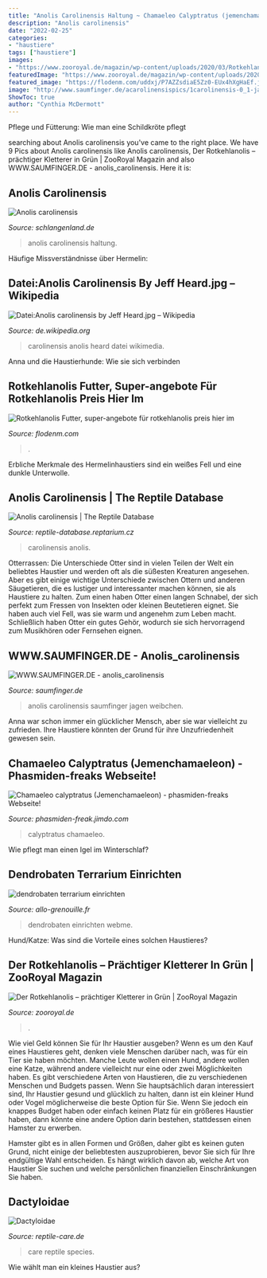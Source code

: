 ```yaml
---
title: "Anolis Carolinensis Haltung ~ Chamaeleo Calyptratus (jemenchamaeleon)"
description: "Anolis carolinensis"
date: "2022-02-25"
categories:
- "haustiere"
tags: ["haustiere"]
images:
- "https://www.zooroyal.de/magazin/wp-content/uploads/2020/03/Rotkehlanolis-323x214.jpg"
featuredImage: "https://www.zooroyal.de/magazin/wp-content/uploads/2020/03/Rotkehlanolis-323x214.jpg"
featured_image: "https://flodenm.com/uddxj/P7AZZsdiaE5Zz0-EUx4hXgHaEf.jpg"
image: "http://www.saumfinger.de/acarolinensispics/1carolinensis-0_1-jagd.jpg"
ShowToc: true
author: "Cynthia McDermott"
---
```



Pflege und Fütterung: Wie man eine Schildkröte pflegt

	

		
searching about Anolis carolinensis you've came to the right place. We have 9 Pics about Anolis carolinensis like Anolis carolinensis, Der Rotkehlanolis – prächtiger Kletterer in Grün | ZooRoyal Magazin and also WWW.SAUMFINGER.DE - anolis_carolinensis. Here it is:
		
    
## Anolis Carolinensis

<img loading=lazy src="http://www.schlangenland.de/cache/7/27670f24bd6ceb509f571f8c5dd33eae.jpg" onerror="this.onerror=null;this.src='https://tse1.mm.bing.net/th?id=OIP.mh-Ii_vV5BjMOrZB8Mx_UQAAAA&amp;pid=15.1';" alt="Anolis carolinensis">

_Source: schlangenland.de_

>anolis carolinensis haltung. 

	

Häufige Missverständnisse über Hermelin:

    
## Datei:Anolis Carolinensis By Jeff Heard.jpg – Wikipedia

<img loading=lazy src="https://upload.wikimedia.org/wikipedia/commons/thumb/5/5a/Anolis_carolinensis_by_Jeff_Heard.jpg/320px-Anolis_carolinensis_by_Jeff_Heard.jpg" onerror="this.onerror=null;this.src='https://tse2.mm.bing.net/th?id=OIP.gwfr4k7I8ACIZIexj-5DoAAAAA&amp;pid=15.1';" alt="Datei:Anolis carolinensis by Jeff Heard.jpg – Wikipedia">

_Source: de.wikipedia.org_

>carolinensis anolis heard datei wikimedia. 

	

Anna und die Haustierhunde: Wie sie sich verbinden

    
## Rotkehlanolis Futter, Super-angebote Für Rotkehlanolis Preis Hier Im

<img loading=lazy src="https://flodenm.com/uddxj/P7AZZsdiaE5Zz0-EUx4hXgHaEf.jpg" onerror="this.onerror=null;this.src='https://tse1.mm.bing.net/th?id=OIP.QiLqEgRyCeNdgi_qb7VCwAAAAA&amp;pid=15.1';" alt="Rotkehlanolis Futter, super-angebote für rotkehlanolis preis hier im">

_Source: flodenm.com_

>. 

	

Erbliche Merkmale des Hermelinhaustiers sind ein weißes Fell und eine dunkle Unterwolle.

    
## Anolis Carolinensis | The Reptile Database

<img loading=lazy src="http://calphotos.berkeley.edu/imgs/512x768/1111_1111/1111/5316.jpeg" onerror="this.onerror=null;this.src='https://tse3.mm.bing.net/th?id=OIP.bhGip6t8gI4TI0zteEnIPAHaDm&amp;pid=15.1';" alt="Anolis carolinensis | The Reptile Database">

_Source: reptile-database.reptarium.cz_

>carolinensis anolis. 

	

Otterrassen: Die Unterschiede
Otter sind in vielen Teilen der Welt ein beliebtes Haustier und werden oft als die süßesten Kreaturen angesehen. Aber es gibt einige wichtige Unterschiede zwischen Ottern und anderen Säugetieren, die es lustiger und interessanter machen können, sie als Haustiere zu halten. Zum einen haben Otter einen langen Schnabel, der sich perfekt zum Fressen von Insekten oder kleinen Beutetieren eignet. Sie haben auch viel Fell, was sie warm und angenehm zum Leben macht. Schließlich haben Otter ein gutes Gehör, wodurch sie sich hervorragend zum Musikhören oder Fernsehen eignen.

    
## WWW.SAUMFINGER.DE - Anolis_carolinensis

<img loading=lazy src="http://www.saumfinger.de/acarolinensispics/1carolinensis-0_1-jagd.jpg" onerror="this.onerror=null;this.src='https://tse4.mm.bing.net/th?id=OIP.YpO5JE_4wunf22zgvWMGEwHaDe&amp;pid=15.1';" alt="WWW.SAUMFINGER.DE - anolis_carolinensis">

_Source: saumfinger.de_

>anolis carolinensis saumfinger jagen weibchen. 

	

Anna war schon immer ein glücklicher Mensch, aber sie war vielleicht zu zufrieden. Ihre Haustiere könnten der Grund für ihre Unzufriedenheit gewesen sein.

    
## Chamaeleo Calyptratus (Jemenchamaeleon) - Phasmiden-freaks Webseite!

<img loading=lazy src="https://image.jimcdn.com/app/cms/image/transf/dimension=4096x4096:format=jpg/path/s3eff80bcb11df785/image/i839c4cec06238051/version/1454792398/image.jpg" onerror="this.onerror=null;this.src='https://tse4.mm.bing.net/th?id=OIP.Wg7giGXsqTzEmMT2idq1-AHaFj&amp;pid=15.1';" alt="Chamaeleo calyptratus (Jemenchamaeleon) - phasmiden-freaks Webseite!">

_Source: phasmiden-freak.jimdo.com_

>calyptratus chamaeleo. 

	

Wie pflegt man einen Igel im Winterschlaf?

    
## Dendrobaten Terrarium Einrichten

<img loading=lazy src="http://www.allo-grenouille.fr/images/dendrobaten-terrarium-einrichten_8.jpg" onerror="this.onerror=null;this.src='https://tse3.mm.bing.net/th?id=OIP.HtE_F4_IQ0bILg3GtZ_H6gHaE9&amp;pid=15.1';" alt="dendrobaten terrarium einrichten">

_Source: allo-grenouille.fr_

>dendrobaten einrichten webme. 

	

Hund/Katze: Was sind die Vorteile eines solchen Haustieres?

    
## Der Rotkehlanolis – Prächtiger Kletterer In Grün | ZooRoyal Magazin

<img loading=lazy src="https://www.zooroyal.de/magazin/wp-content/uploads/2020/03/Rotkehlanolis-323x214.jpg" onerror="this.onerror=null;this.src='https://tse4.mm.bing.net/th?id=OIP.3_l2_So5WYHLzOnBTUC8ogAAAA&amp;pid=15.1';" alt="Der Rotkehlanolis – prächtiger Kletterer in Grün | ZooRoyal Magazin">

_Source: zooroyal.de_

>. 

	

Wie viel Geld können Sie für Ihr Haustier ausgeben?
Wenn es um den Kauf eines Haustieres geht, denken viele Menschen darüber nach, was für ein Tier sie haben möchten. Manche Leute wollen einen Hund, andere wollen eine Katze, während andere vielleicht nur eine oder zwei Möglichkeiten haben.
Es gibt verschiedene Arten von Haustieren, die zu verschiedenen Menschen und Budgets passen. Wenn Sie hauptsächlich daran interessiert sind, Ihr Haustier gesund und glücklich zu halten, dann ist ein kleiner Hund oder Vogel möglicherweise die beste Option für Sie. Wenn Sie jedoch ein knappes Budget haben oder einfach keinen Platz für ein größeres Haustier haben, dann könnte eine andere Option darin bestehen, stattdessen einen Hamster zu erwerben.

Hamster gibt es in allen Formen und Größen, daher gibt es keinen guten Grund, nicht einige der beliebtesten auszuprobieren, bevor Sie sich für Ihre endgültige Wahl entscheiden. Es hängt wirklich davon ab, welche Art von Haustier Sie suchen und welche persönlichen finanziellen Einschränkungen Sie haben.

    
## Dactyloidae

<img loading=lazy src="http://www.reptile-care.de/thumbs/Anolis-krugi.jpg" onerror="this.onerror=null;this.src='https://tse3.mm.bing.net/th?id=OIP.exbxKKRlkKHfFH1IIAJVQgAAAA&amp;pid=15.1';" alt="Dactyloidae">

_Source: reptile-care.de_

>care reptile species. 

	

Wie wählt man ein kleines Haustier aus?

